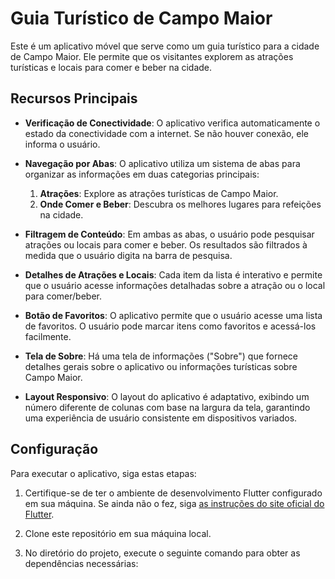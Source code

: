 # Guia Turístico de Campo Maior

Este é um aplicativo móvel que serve como um guia turístico para a cidade de Campo Maior. Ele permite que os visitantes explorem as atrações turísticas e locais para comer e beber na cidade.

## Recursos Principais

- **Verificação de Conectividade**: O aplicativo verifica automaticamente o estado da conectividade com a internet. Se não houver conexão, ele informa o usuário.

- **Navegação por Abas**: O aplicativo utiliza um sistema de abas para organizar as informações em duas categorias principais:
  1. **Atrações**: Explore as atrações turísticas de Campo Maior.
  2. **Onde Comer e Beber**: Descubra os melhores lugares para refeições na cidade.

- **Filtragem de Conteúdo**: Em ambas as abas, o usuário pode pesquisar atrações ou locais para comer e beber. Os resultados são filtrados à medida que o usuário digita na barra de pesquisa.

- **Detalhes de Atrações e Locais**: Cada item da lista é interativo e permite que o usuário acesse informações detalhadas sobre a atração ou o local para comer/beber.

- **Botão de Favoritos**: O aplicativo permite que o usuário acesse uma lista de favoritos. O usuário pode marcar itens como favoritos e acessá-los facilmente.

- **Tela de Sobre**: Há uma tela de informações ("Sobre") que fornece detalhes gerais sobre o aplicativo ou informações turísticas sobre Campo Maior.

- **Layout Responsivo**: O layout do aplicativo é adaptativo, exibindo um número diferente de colunas com base na largura da tela, garantindo uma experiência de usuário consistente em dispositivos variados.

## Configuração

Para executar o aplicativo, siga estas etapas:

1. Certifique-se de ter o ambiente de desenvolvimento Flutter configurado em sua máquina. Se ainda não o fez, siga [as instruções do site oficial do Flutter](https://flutter.dev/docs/get-started/install).

2. Clone este repositório em sua máquina local.

3. No diretório do projeto, execute o seguinte comando para obter as dependências necessárias:

